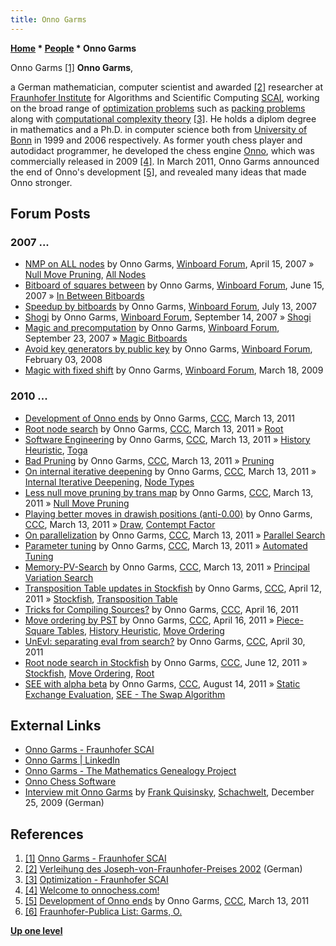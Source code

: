 ```yaml
---
title: Onno Garms
---
```

**[Home](Home "Home") \* [People](People "People") \* Onno Garms**



 [](https://www.scai.fraunhofer.de/de/ueber-uns/mitarbeiter/garms.html) Onno Garms <a id="cite-note-1" href="#cite-ref-1">[1]</a> 
**Onno Garms**,  

a German mathematician, computer scientist and awarded <a id="cite-note-2" href="#cite-ref-2">[2]</a> researcher at [Fraunhofer Institute](https://en.wikipedia.org/wiki/Fraunhofer_Society) for Algorithms and Scientific Computing [SCAI](https://en.wikipedia.org/wiki/SCAI), working on the broad range of [optimization problems](https://en.wikipedia.org/wiki/Optimization_problem) such as [packing problems](https://en.wikipedia.org/wiki/Packing_problems) along with [computational complexity theory](https://en.wikipedia.org/wiki/Computational_complexity_theory) <a id="cite-note-3" href="#cite-ref-3">[3]</a>. He holds a diplom degree in mathematics and a Ph.D. in computer science both from [University of Bonn](https://en.wikipedia.org/wiki/University_of_Bonn) in 1999 and 2006 respectively. 
As former youth chess player and autodidact programmer, he developed the chess engine [Onno](Onno "Onno"), which was commercially released in 2009 <a id="cite-note-4" href="#cite-ref-4">[4]</a>. In March 2011, Onno Garms announced the end of Onno's development <a id="cite-note-5" href="#cite-ref-5">[5]</a>, and revealed many ideas that made Onno stronger. 



## Forum Posts


### 2007 ...


* [NMP on ALL nodes](http://www.open-aurec.com/wbforum/viewtopic.php?f=4&t=6392) by Onno Garms, [Winboard Forum](Computer_Chess_Forums "Computer Chess Forums"), April 15, 2007 » [Null Move Pruning](Null_Move_Pruning "Null Move Pruning"), [All Nodes](Node_Types#ALL "Node Types")
* [Bitboard of squares between](http://www.open-aurec.com/wbforum/viewtopic.php?f=4&t=6573) by Onno Garms, [Winboard Forum](Computer_Chess_Forums "Computer Chess Forums"), June 15, 2007 » [In Between Bitboards](Square_Attacked_By#InBetween "Square Attacked By")
* [Speedup by bitboards](http://www.open-aurec.com/wbforum/viewtopic.php?f=4&t=6651) by Onno Garms, [Winboard Forum](Computer_Chess_Forums "Computer Chess Forums"), July 13, 2007
* [Shogi](http://www.open-aurec.com/wbforum/viewtopic.php?f=4&t=6807) by Onno Garms, [Winboard Forum](Computer_Chess_Forums "Computer Chess Forums"), September 14, 2007 » [Shogi](Shogi "Shogi")
* [Magic and precomputation](http://www.open-aurec.com/wbforum/viewtopic.php?f=4&t=6823) by Onno Garms, [Winboard Forum](Computer_Chess_Forums "Computer Chess Forums"), September 23, 2007 » [Magic Bitboards](Magic_Bitboards "Magic Bitboards")
* [Avoid key generators by public key](http://www.open-aurec.com/wbforum/viewtopic.php?f=4&t=7105) by Onno Garms, [Winboard Forum](Computer_Chess_Forums "Computer Chess Forums"), February 03, 2008
* [Magic with fixed shift](http://www.open-aurec.com/wbforum/viewtopic.php?f=4&t=50043) by Onno Garms, [Winboard Forum](Computer_Chess_Forums "Computer Chess Forums"), March 18, 2009


### 2010 ...


* [Development of Onno ends](http://www.talkchess.com/forum/viewtopic.php?t=38403) by Onno Garms, [CCC](CCC "CCC"), March 13, 2011
* [Root node search](http://www.talkchess.com/forum/viewtopic.php?t=38404) by Onno Garms, [CCC](CCC "CCC"), March 13, 2011 » [Root](Root "Root")
* [Software Engineering](http://www.talkchess.com/forum/viewtopic.php?t=38406) by Onno Garms, [CCC](CCC "CCC"), March 13, 2011 » [History Heuristic](History_Heuristic "History Heuristic"), [Toga](Toga "Toga")
* [Bad Pruning](http://www.talkchess.com/forum/viewtopic.php?t=38407) by Onno Garms, [CCC](CCC "CCC"), March 13, 2011 » [Pruning](Pruning "Pruning")
* [On internal iterative deepening](http://www.talkchess.com/forum/viewtopic.php?t=38408) by Onno Garms, [CCC](CCC "CCC"), March 13, 2011 » [Internal Iterative Deepening](Internal_Iterative_Deepening "Internal Iterative Deepening"), [Node Types](Node_Types "Node Types")
* [Less null move pruning by trans map](http://www.talkchess.com/forum/viewtopic.php?t=38409) by Onno Garms, [CCC](CCC "CCC"), March 13, 2011 » [Null Move Pruning](Null_Move_Pruning "Null Move Pruning")
* [Playing better moves in drawish positions (anti-0.00)](http://www.talkchess.com/forum/viewtopic.php?t=38410) by Onno Garms, [CCC](CCC "CCC"), March 13, 2011 » [Draw](Draw "Draw"), [Contempt Factor](Contempt_Factor "Contempt Factor")
* [On parallelization](http://www.talkchess.com/forum/viewtopic.php?t=38411) by Onno Garms, [CCC](CCC "CCC"), March 13, 2011 » [Parallel Search](Parallel_Search "Parallel Search")
* [Parameter tuning](http://www.talkchess.com/forum/viewtopic.php?t=38412) by Onno Garms, [CCC](CCC "CCC"), March 13, 2011 » [Automated Tuning](Automated_Tuning "Automated Tuning")
* [Memory-PV-Search](http://www.talkchess.com/forum/viewtopic.php?t=38413) by Onno Garms, [CCC](CCC "CCC"), March 13, 2011 » [Principal Variation Search](Principal_Variation_Search "Principal Variation Search")
* [Transposition Table updates in Stockfish](http://www.talkchess.com/forum/viewtopic.php?t=38740) by Onno Garms, [CCC](CCC "CCC"), April 12, 2011 » [Stockfish](Stockfish "Stockfish"), [Transposition Table](Transposition_Table "Transposition Table")
* [Tricks for Compiling Sources?](http://www.talkchess.com/forum/viewtopic.php?t=38764) by Onno Garms, [CCC](CCC "CCC"), April 16, 2011
* [Move ordering by PST](http://www.talkchess.com/forum/viewtopic.php?t=38766) by Onno Garms, [CCC](CCC "CCC"), April 16, 2011 » [Piece-Square Tables](Piece-Square_Tables "Piece-Square Tables"), [History Heuristic](History_Heuristic "History Heuristic"), [Move Ordering](Move_Ordering "Move Ordering")
* [UnEvI: separating eval from search?](http://www.talkchess.com/forum/viewtopic.php?t=38928) by Onno Garms, [CCC](CCC "CCC"), April 30, 2011
* [Root node search in Stockfish](http://www.talkchess.com/forum/viewtopic.php?t=39346) by Onno Garms, [CCC](CCC "CCC"), June 12, 2011 » [Stockfish](Stockfish "Stockfish"), [Move Ordering](Move_Ordering "Move Ordering"), [Root](Root "Root")
* [SEE with alpha beta](http://www.talkchess.com/forum/viewtopic.php?t=40054) by Onno Garms, [CCC](CCC "CCC"), August 14, 2011 » [Static Exchange Evaluation](Static_Exchange_Evaluation "Static Exchange Evaluation"), [SEE - The Swap Algorithm](SEE_-_The_Swap_Algorithm "SEE - The Swap Algorithm")


## External Links


* [Onno Garms - Fraunhofer SCAI](https://www.scai.fraunhofer.de/de/ueber-uns/mitarbeiter/garms.html)
* [Onno Garms | LinkedIn](https://www.linkedin.com/in/garms/)
* [Onno Garms - The Mathematics Genealogy Project](https://genealogy.math.ndsu.nodak.edu/id.php?id=143929)
* [Onno Chess Software](https://www.onnochess.com/)
* [Interview mit Onno Garms](https://www.schach-welt.de/schach/computerschach/interviews/onno-garms) by [Frank Quisinsky](Frank_Quisinsky "Frank Quisinsky"), [Schachwelt](https://www.schach-welt.de/), December 25, 2009 (German)


## References


1. <a id="cite-ref-1" href="#cite-note-1">[1]</a> [Onno Garms - Fraunhofer SCAI](https://www.scai.fraunhofer.de/de/ueber-uns/mitarbeiter/garms.html)
2. <a id="cite-ref-2" href="#cite-note-2">[2]</a> [Verleihung des Joseph-von-Fraunhofer-Preises 2002](https://www.innovations-report.de/html/berichte/foerderungen-preise/bericht-62246.html) (German)
3. <a id="cite-ref-3" href="#cite-note-3">[3]</a> [Optimization - Fraunhofer SCAI](https://www.scai.fraunhofer.de/en/business-research-areas/optimization.html)
4. <a id="cite-ref-4" href="#cite-note-4">[4]</a> [Welcome to onnochess.com!](http://www.onnochess.com/index.html)
5. <a id="cite-ref-5" href="#cite-note-5">[5]</a> [Development of Onno ends](http://www.talkchess.com/forum/viewtopic.php?t=38403) by Onno Garms, [CCC](CCC "CCC"), March 13, 2011
6. <a id="cite-ref-6" href="#cite-note-6">[6]</a> [Fraunhofer-Publica List: Garms, O.](http://publica.fraunhofer.de/authors/Garms,%20O.)

**[Up one level](People "People")**







 
